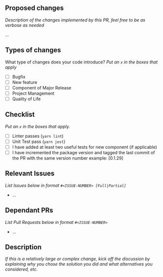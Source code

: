 ## Proposed changes

_Description of the changes implemented by this PR, feel free to be as verbose as needed_

...

## Types of changes

What type of changes does your code introduce?
_Put an `x` in the boxes that apply_

- [ ] Bugfix
- [ ] New feature
- [ ] Component of Major Release
- [ ] Project Management
- [ ] Quality of Life

## Checklist

_Put an `x` in the boxes that apply._

- [ ] Linter passes (`yarn lint`)
- [ ] Unit Test pass (`yarn jest`)
- [ ] I have added at least two useful tests for new component (if applicable)
- [ ] I have incremented the package version and tagged the last commit of the PR with the same version number example: [0.1.29]

## Relevant Issues

_List Issues below in format `#<ISSUE-NUMBER> [Full|Partial]`_
- ...

## Dependant PRs

_List Pull Requests below in format `#<ISSUE-NUMBER>`_
- ...

## Description

_If this is a relatively large or complex change, kick off the discussion by explaining why you chose the solution you did and what alternatives you considered, etc._

